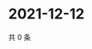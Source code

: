 # 2021-12-12

共 0 条

<!-- BEGIN WEIBO -->
<!-- 最后更新时间 Sun Dec 12 2021 03:11:47 GMT+0800 (China Standard Time) -->

<!-- END WEIBO -->
